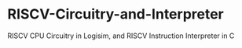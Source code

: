 # RISCV-Circuitry-and-Interpreter
RISCV CPU Circuitry in Logisim, and RISCV Instruction Interpreter in C
